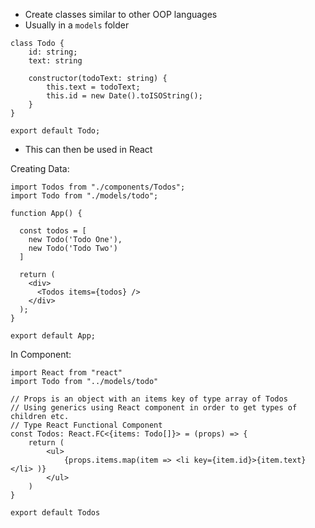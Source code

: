 - Create classes similar to other OOP languages
- Usually in a `models` folder

```TS
class Todo {
    id: string;
    text: string

    constructor(todoText: string) {
        this.text = todoText;
        this.id = new Date().toISOString();
    }
}

export default Todo;
```

- This can then be used in React

Creating Data:
```TS
import Todos from "./components/Todos";
import Todo from "./models/todo";

function App() {

  const todos = [
    new Todo('Todo One'),
    new Todo('Todo Two')
  ]

  return (
    <div>
      <Todos items={todos} />
    </div>
  );
}

export default App;

```

In Component:
```TSX
import React from "react"
import Todo from "../models/todo"

// Props is an object with an items key of type array of Todos
// Using generics using React component in order to get types of children etc.
// Type React Functional Component
const Todos: React.FC<{items: Todo[]}> = (props) => {
    return (
        <ul>
            {props.items.map(item => <li key={item.id}>{item.text}</li> )}
        </ul>
    )
}

export default Todos
```
